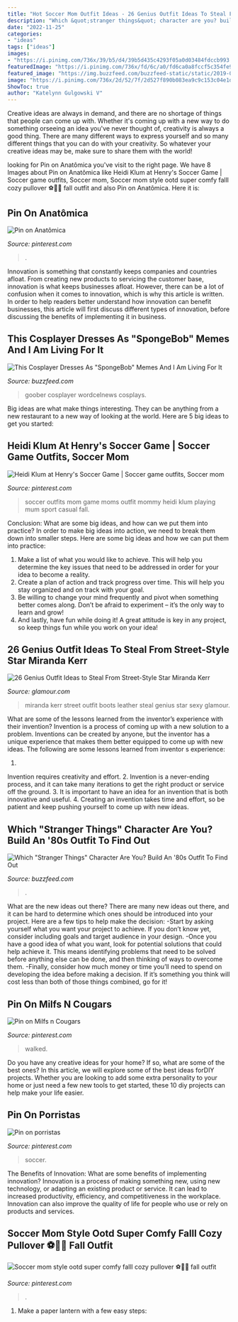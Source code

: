 ```yaml
---
title: "Hot Soccer Mom Outfit Ideas - 26 Genius Outfit Ideas To Steal From Street-style Star Miranda Kerr"
description: "Which &quot;stranger things&quot; character are you? build an &#039;80s outfit to find out"
date: "2022-11-25"
categories:
- "ideas"
tags: ["ideas"]
images:
- "https://i.pinimg.com/736x/39/b5/d4/39b5d435c4293f05a0d03484fdccb993.jpg"
featuredImage: "https://i.pinimg.com/736x/fd/6c/a0/fd6ca0a8fccf5c354fe950dede076e6e--mom-outfits-sport-outfits.jpg"
featured_image: "https://img.buzzfeed.com/buzzfeed-static/static/2019-07/2/15/enhanced/5f728428d203/original-83-1562081722-6.jpg?crop=1200:630;0,0%26downsize=1250:*"
image: "https://i.pinimg.com/736x/2d/52/7f/2d527f890b083ea9c9c153c04e1d5ff4--soccer-world-latina.jpg"
ShowToc: true
author: "Katelynn Gulgowski V"
---
```



Creative ideas are always in demand, and there are no shortage of things that people can come up with. Whether it's coming up with a new way to do something orseeing an idea you've never thought of, creativity is always a good thing. There are many different ways to express yourself and so many different things that you can do with your creativity. So whatever your creative ideas may be, make sure to share them with the world!

	

		
looking for Pin on Anatômica you've visit to the right page. We have 8 Images about Pin on Anatômica like Heidi Klum at Henry&#039;s Soccer Game | Soccer game outfits, Soccer mom, Soccer mom style ootd super comfy falll cozy pullover ⚽️💚🖤 fall outfit and also Pin on Anatômica. Here it is:
		
    
## Pin On Anatômica

<img loading=lazy src="https://i.pinimg.com/736x/cc/16/be/cc16be212b7565c74a1a19407a9cf0e8--lycra-men-submission.jpg" onerror="this.onerror=null;this.src='https://tse2.mm.bing.net/th?id=OIP.08yneLTdGTwtmwFN0VXzZwHaNq&amp;pid=15.1';" alt="Pin on Anatômica">

_Source: pinterest.com_

>. 

	

Innovation is something that constantly keeps companies and countries afloat. From creating new products to servicing the customer base, innovation is what keeps businesses afloat. However, there can be a lot of confusion when it comes to innovation, which is why this article is written. In order to help readers better understand how innovation can benefit businesses, this article will first discuss different types of innovation, before discussing the benefits of implementing it in business.

    
## This Cosplayer Dresses As &quot;SpongeBob&quot; Memes And I Am Living For It

<img loading=lazy src="https://img.buzzfeed.com/buzzfeed-static/static/2019-08/7/15/enhanced/b9c526b6204c/original-2660-1565191815-2.jpg?crop=1250:655;0,28%26downsize=1250:*" onerror="this.onerror=null;this.src='https://tse4.mm.bing.net/th?id=OIP.cjWKKFG-QXboqGnj3Nn1lQHaD4&amp;pid=15.1';" alt="This Cosplayer Dresses As &quot;SpongeBob&quot; Memes And I Am Living For It">

_Source: buzzfeed.com_

>goober cosplayer wordcelnews cosplays. 

	

Big ideas are what make things interesting. They can be anything from a new restaurant to a new way of looking at the world. Here are 5 big ideas to get you started: 

    
## Heidi Klum At Henry&#039;s Soccer Game | Soccer Game Outfits, Soccer Mom

<img loading=lazy src="https://i.pinimg.com/736x/fd/6c/a0/fd6ca0a8fccf5c354fe950dede076e6e--mom-outfits-sport-outfits.jpg" onerror="this.onerror=null;this.src='https://tse3.mm.bing.net/th?id=OIP.gvRfTVMoJYPUwzoC8sL4fwHaNQ&amp;pid=15.1';" alt="Heidi Klum at Henry&#039;s Soccer Game | Soccer game outfits, Soccer mom">

_Source: pinterest.com_

>soccer outfits mom game moms outfit mommy heidi klum playing mum sport casual fall. 

	

Conclusion: What are some big ideas, and how can we put them into practice?
In order to make big ideas into action, we need to break them down into smaller steps. Here are some big ideas and how we can put them into practice:
1. Make a list of what you would like to achieve. This will help you determine the key issues that need to be addressed in order for your idea to become a reality.
2. Create a plan of action and track progress over time. This will help you stay organized and on track with your goal.
3. Be willing to change your mind frequently and pivot when something better comes along. Don’t be afraid to experiment – it’s the only way to learn and grow!
4. And lastly, have fun while doing it! A great attitude is key in any project, so keep things fun while you work on your idea!

    
## 26 Genius Outfit Ideas To Steal From Street-Style Star Miranda Kerr

<img loading=lazy src="https://media.glamour.com/photos/5695842c8fa134644ec27c5c/master/h_1025,c_limit/fashion-2013-01-25-miranda-kerr-street-style-personal-style-leather-boots-main.jpg" onerror="this.onerror=null;this.src='https://tse2.mm.bing.net/th?id=OIP.jSPrGx1UrHYBoZGzedZJ3AHaLZ&amp;pid=15.1';" alt="26 Genius Outfit Ideas to Steal From Street-Style Star Miranda Kerr">

_Source: glamour.com_

>miranda kerr street outfit boots leather steal genius star sexy glamour. 

	

What are some of the lessons learned from the inventor’s experience with their invention?
Invention is a process of coming up with a new solution to a problem. Inventions can be created by anyone, but the inventor has a unique experience that makes them better equipped to come up with new ideas. The following are some lessons learned from inventor s experience:

1. 
Invention requires creativity and effort.
2. 
Invention is a never-ending process, and it can take many iterations to get the right product or service off the ground.
3. 
It is important to have an idea for an invention that is both innovative and useful. 
4. 
Creating an invention takes time and effort, so be patient and keep pushing yourself to come up with new ideas.

    
## Which &quot;Stranger Things&quot; Character Are You? Build An &#039;80s Outfit To Find Out

<img loading=lazy src="https://img.buzzfeed.com/buzzfeed-static/static/2019-07/2/15/enhanced/5f728428d203/original-83-1562081722-6.jpg?crop=1200:630;0,0%26downsize=1250:*" onerror="this.onerror=null;this.src='https://tse2.mm.bing.net/th?id=OIP.QNyYN_YkW85NoAXiky0zEgHaD4&amp;pid=15.1';" alt="Which &quot;Stranger Things&quot; Character Are You? Build An &#039;80s Outfit To Find Out">

_Source: buzzfeed.com_

>. 

	

What are the new ideas out there?
There are many new ideas out there, and it can be hard to determine which ones should be introduced into your project. Here are a few tips to help make the decision: 
-Start by asking yourself what you want your project to achieve. If you don’t know yet, consider including goals and target audience in your design.
-Once you have a good idea of what you want, look for potential solutions that could help achieve it. This means identifying problems that need to be solved before anything else can be done, and then thinking of ways to overcome them.
-Finally, consider how much money or time you’ll need to spend on developing the idea before making a decision. If it’s something you think will cost less than both of those things combined, go for it!

    
## Pin On Milfs N Cougars

<img loading=lazy src="https://i.pinimg.com/736x/39/b5/d4/39b5d435c4293f05a0d03484fdccb993.jpg" onerror="this.onerror=null;this.src='https://tse2.mm.bing.net/th?id=OIP.E2VlgNiI00J0otI1PuWW0wHaLJ&amp;pid=15.1';" alt="Pin on Milfs n Cougars">

_Source: pinterest.com_

>walked. 

	

Do you have any creative ideas for your home? If so, what are some of the best ones? In this article, we will explore some of the best ideas forDIY projects. Whether you are looking to add some extra personality to your home or just need a few new tools to get started, these 10 diy projects can help make your life easier.

    
## Pin On Porristas

<img loading=lazy src="https://i.pinimg.com/736x/2d/52/7f/2d527f890b083ea9c9c153c04e1d5ff4--soccer-world-latina.jpg" onerror="this.onerror=null;this.src='https://tse1.mm.bing.net/th?id=OIP.0tx0bDy6dV4mFoXreyrQ9gHaK-&amp;pid=15.1';" alt="Pin on porristas">

_Source: pinterest.com_

>soccer. 

	

The Benefits of Innovation: What are some benefits of implementing innovation?
Innovation is a process of making something new, using new technology, or adapting an existing product or service. It can lead to increased productivity, efficiency, and competitiveness in the workplace. Innovation can also improve the quality of life for people who use or rely on products and services.

    
## Soccer Mom Style Ootd Super Comfy Falll Cozy Pullover ⚽️💚🖤 Fall Outfit

<img loading=lazy src="https://i.pinimg.com/originals/94/25/40/94254023b800d19f37451a274ca455ce.jpg" onerror="this.onerror=null;this.src='https://tse4.mm.bing.net/th?id=OIP.-1ULyhR-sJNAXFasjgSjtQHaNK&amp;pid=15.1';" alt="Soccer mom style ootd super comfy falll cozy pullover ⚽️💚🖤 fall outfit">

_Source: pinterest.com_

>. 

	

1. Make a paper lantern with a few easy steps:

